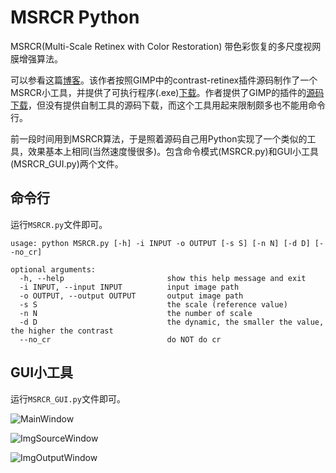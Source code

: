 # MSRCR Python

MSRCR(Multi-Scale Retinex with Color Restoration) 带色彩恢复的多尺度视网膜增强算法。

可以参看这篇[博客](https://www.cnblogs.com/Imageshop/archive/2013/04/17/3026881.html)。该作者按照GIMP中的contrast-retinex插件源码制作了一个MSRCR小工具，并提供了可执行程序(.exe)[下载](http://files.cnblogs.com/Imageshop/Retinex.zip)。作者提供了GIMP的插件的[源码下载](http://files.cnblogs.com/Imageshop/contrast-retinex.rar)，但没有提供自制工具的源码下载，而这个工具用起来限制颇多也不能用命令行。

前一段时间用到MSRCR算法，于是照着源码自己用Python实现了一个类似的工具，效果基本上相同(当然速度慢很多)。包含命令模式(MSRCR.py)和GUI小工具(MSRCR_GUI.py)两个文件。

## 命令行

运行`MSRCR.py`文件即可。

```shell
usage: python MSRCR.py [-h] -i INPUT -o OUTPUT [-s S] [-n N] [-d D] [--no_cr]

optional arguments:
  -h, --help                       show this help message and exit
  -i INPUT, --input INPUT          input image path
  -o OUTPUT, --output OUTPUT       output image path
  -s S                             the scale (reference value)
  -n N                             the number of scale
  -d D                             the dynamic, the smaller the value, the higher the contrast
  --no_cr                          do NOT do cr
```

## GUI小工具

运行`MSRCR_GUI.py`文件即可。

![MainWindow](./README_figures/MainWindow.PNG)

![ImgSourceWindow](./README_figures/ImgSourceWindow.PNG)

![ImgOutputWindow](./README_figures/ImgOutputWindow.PNG)



